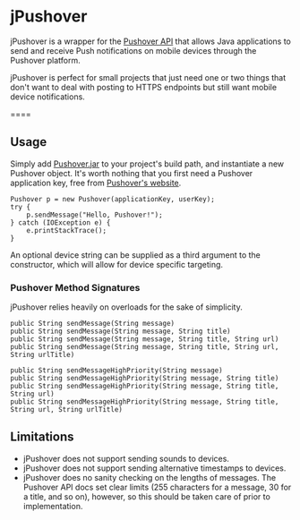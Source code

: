 # jPushover

jPushover is a wrapper for the [Pushover API](http://pushover.net/api) that allows Java applications to send and receive Push notifications on mobile devices through the Pushover platform.

jPushover is perfect for small projects that just need one or two things that don't want to deal with posting to HTTPS endpoints but still want mobile device notifications.

====

## Usage

Simply add [Pushover.jar](https://github.com/nicatronTg/jPushover/blob/master/Pushover.jar) to your project's build path, and instantiate a new Pushover object. It's worth nothing that you first need a Pushover application key, free from [Pushover's website](https://pushover.net/apps).


````
Pushover p = new Pushover(applicationKey, userKey);
try {
    p.sendMessage("Hello, Pushover!");
} catch (IOException e) {
    e.printStackTrace();
}
````

An optional device string can be supplied as a third argument to the constructor, which will allow for device specific targeting.

### Pushover Method Signatures

jPushover relies heavily on overloads for the sake of simplicity.

````
public String sendMessage(String message)
public String sendMessage(String message, String title)
public String sendMessage(String message, String title, String url)
public String sendMessage(String message, String title, String url, String urlTitle)

public String sendMessageHighPriority(String message)
public String sendMessageHighPriority(String message, String title)
public String sendMessageHighPriority(String message, String title, String url)
public String sendMessageHighPriority(String message, String title, String url, String urlTitle)
````

## Limitations

* jPushover does not support sending sounds to devices.
* jPushover does not support sending alternative timestamps to devices.
* jPushover does no sanity checking on the lengths of messages. The Pushover API docs set clear limits (255 characters for a message, 30 for a title, and so on), however, so this should be taken care of prior to implementation.